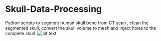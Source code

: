 # Skull-Data-Processing
Python scripts to segment human skull bone from CT scan , clean the segmented skull, convert the skull volume to mesh and inject holes to the complete skull.
![alt text](https://github.com/jianning-li/Skull-Data-Processing/Capture1.png)

